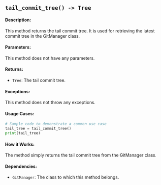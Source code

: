 ## `tail_commit_tree() -> Tree`

#### Description:
This method returns the tail commit tree. It is used for retrieving the latest commit tree in the GitManager class.

#### Parameters:
This method does not have any parameters.

#### Returns:
- `Tree`: The tail commit tree.

#### Exceptions:
This method does not throw any exceptions.

#### Usage Cases:

```python
# Sample code to demonstrate a common use case
tail_tree = tail_commit_tree()
print(tail_tree)
```

#### How it Works:
The method simply returns the tail commit tree from the GitManager class.

#### Dependencies:
- `GitManager`: The class to which this method belongs.